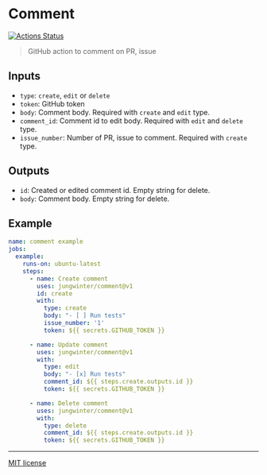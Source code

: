 # Comment

[![Actions Status](https://github.com/jungwinter/comment/workflows/ci/badge.svg)](https://github.com/jungwinter/comment/actions)

> GitHub action to comment on PR, issue

## Inputs

- `type`: `create`, `edit` or `delete`
- `token`: GitHub token
- `body`: Comment body. Required with `create` and `edit` type.
- `comment_id`: Comment id to edit body. Required with `edit` and `delete` type.
- `issue_number`: Number of PR, issue to comment. Required with `create` type.

## Outputs

- `id`: Created or edited comment id. Empty string for delete.
- `body`: Comment body. Empty string for delete.

## Example

```yaml
name: comment example
jobs:
  example:
    runs-on: ubuntu-latest
    steps:
      - name: Create comment
        uses: jungwinter/comment@v1
        id: create
        with:
          type: create
          body: "- [ ] Run tests"
          issue_number: '1'
          token: ${{ secrets.GITHUB_TOKEN }}

      - name: Update comment
        uses: jungwinter/comment@v1
        with:
          type: edit
          body: "- [x] Run tests"
          comment_id: ${{ steps.create.outputs.id }}
          token: ${{ secrets.GITHUB_TOKEN }}

      - name: Delete comment
        uses: jungwinter/comment@v1
        with:
          type: delete
          comment_id: ${{ steps.create.outputs.id }}
          token: ${{ secrets.GITHUB_TOKEN }}
```

---

[MIT license]


[MIT license]: LICENSE
